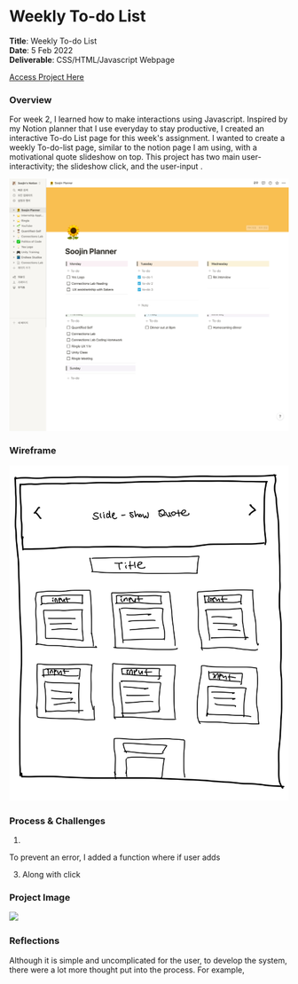 # Weekly To-do List

**Title**: Weekly To-do List <br>
**Date**: 5 Feb 2022 <br>
**Deliverable**: CSS/HTML/Javascript Webpage <br>

[Access Project Here](https://soojin-lee0819.github.io/connectionsLab/Week2)

### Overview

For week 2, I learned how to make interactions using Javascript. Inspired by my Notion planner that I use everyday to stay productive, I created an interactive To-do List page for this week's assignment. I wanted to create a weekly To-do-list page, similar to the notion page I am using, with a motivational quote slideshow on top. This project has two main user-interactivity; the slideshow click, and the user-input . 

<img src="images/soojinplanner.png" width="600">


### Wireframe

<img src="images/wireframe.jpg" width="600">

### Process & Challenges



1)

To prevent an error, I added a function where if user adds 

3) Along with click 

### Project Image

<img src="images/todolist.png" width="700">


### Reflections 

Although it is simple and uncomplicated for the user, to develop the system, there were a lot more thought put into the process. For example, 
